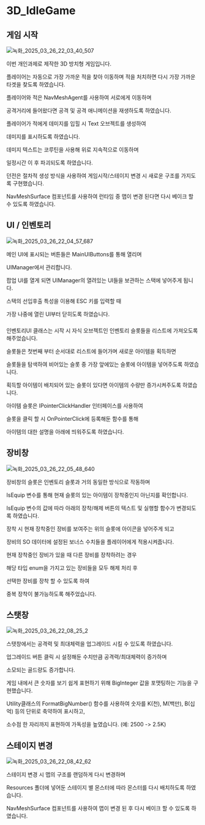 # 3D_IdleGame


 ## 게임 시작
![녹화_2025_03_26_22_03_40_507](https://github.com/user-attachments/assets/bc7ded61-5b0c-4255-ad3e-30c721dc5528)


이번 개인과제로 제작한 3D 방치형 게임입니다.


플레이어는 자동으로 가장 가까운 적을 찾아 이동하며 적을 처치하면 다시 가장 가까운 타겟을 찾도록 하였습니다.


플레이어와 적은 NavMeshAgent를 사용하여 서로에게 이동하며


공격거리에 들어왔다면 공격 및 공격 애니메이션을 재생하도록 하였습니다.


플레이어가 적에게 데미지를 입힐 시 Text 오브젝트를 생성하여 


데미지를 표시하도록 하였습니다.


데미지 텍스트는 코루틴을 사용해 위로 지속적으로 이동하며


일정시간 이 후 파괴되도록 하였습니다.


던전은 절차적 생성 방식을 사용하여 게임시작/스테이지 변경 시 새로운 구조를 가지도록 구현했습니다.


NavMeshSurface 컴포넌트를 사용하여 런타임 중 맵이 변경 된다면 다시 베이크 할 수 있도록 하였습니다.


## UI / 인벤토리
![녹화_2025_03_26_22_04_57_687](https://github.com/user-attachments/assets/3abc38a6-1000-4527-8b87-27c28275c667)



메인 UI에 표시되는 버튼들은 MainUIButtons를 통해 열리며 


UIManager에서 관리합니다.


팝업 UI를 열게 되면 UIManager의 열려있는 UI들을 보관하는 스택에 넣어주게 됩니다.


스택의 선입후출 특성을 이용해 ESC 키를 입력할 때


가장 나중에 열린 UI부터 닫히도록 하였습니다.


###


인벤토리UI 클래스는 시작 시 자식 오브젝트인 인벤토리 슬롯들을 리스트에 가져오도록 해주었습니다.


슬롯들은 첫번째 부터 순서대로 리스트에 들어가며 새로운 아이템을 획득하면


슬롯들을 탐색하여 비어있는 슬롯 중 가장 앞에있는 슬롯에 아이템을 넣어주도록 하였습니다.


획득할 아이템이 배치되어 있는 슬롯이 있다면 아이템의 수량만 증가시켜주도록 하였습니다.


아이템 슬롯은 IPointerClickHandler 인터페이스를 사용하여


슬롯을 클릭 할 시 OnPointerClick에 등록해둔 함수를 통해


아이템의 대한 설명을 아래에 띄워주도록 하였습니다.


## 장비창
![녹화_2025_03_26_22_05_48_640](https://github.com/user-attachments/assets/b22736bc-267f-4fcd-96f3-df19ff2fe91b)


장비창의 슬롯은 인벤토리 슬롯과 거의 동일한 방식으로 작동하며


IsEquip 변수를 통해 현재 슬롯의 있는 아이템이 장착중인지 아닌지를 확인합니다.


IsEquip 변수의 값에 따라 아래의 장착/해제 버튼의 텍스트 및 실행할 함수가 변경되도록 하였습니다.


장착 시 현재 장착중인 장비를 보여주는 위의 슬롯에 아이콘을 넣어주게 되고


장비의 SO 데이터에 설정된 보너스 수치들을 플레이어에게 적용시켜줍니다.


현재 장착중인 장비가 있을 때 다른 장비를 장착하려는 경우


해당 타입 enum을 가지고 있는 장비들을 모두 해제 처리 후


선택한 장비를 장착 할 수 있도록 하여


중복 장착이 불가능하도록 해주었습니다.


## 스탯창
![녹화_2025_03_26_22_08_25_2](https://github.com/user-attachments/assets/33b3bde6-5918-4f19-a888-6841c976ed9d)


스탯창에서는 공격력 및 최대체력을 업그레이드 시킬 수 있도록 하였습니다.


업그레이드 버튼 클릭 시 설정해둔 수치만큼 공격력/최대체력이 증가하며


소모되는 골드량도 증가합니다.


게임 내에서 큰 숫자를 보기 쉽게 표현하기 위해 BigInteger 값을 포맷팅하는 기능을 구현했습니다. 


Utility클래스의 FormatBigNumber() 함수를 사용하여 숫자를 K(천), M(백만), B(십억) 등의 단위로 축약하여 표시하고, 


소수점 한 자리까지 표현하여 가독성을 높였습니다. (예: 2500 -> 2.5K)


## 스테이지 변경
![녹화_2025_03_26_22_08_42_62](https://github.com/user-attachments/assets/01716b0c-1ab0-4ac7-93e5-fee0638aa8f1)


스테이지 변경 시 맵의 구조를 랜덤하게 다시 변경하며


Resources 폴더에 넣어둔 스테이지 별 몬스터에 따라 몬스터를 다시 배치하도록 하였습니다.


NavMeshSurface 컴포넌트를 사용하여 맵이 변경 된 후 다시 베이크 할 수 있도록 하였습니다.

